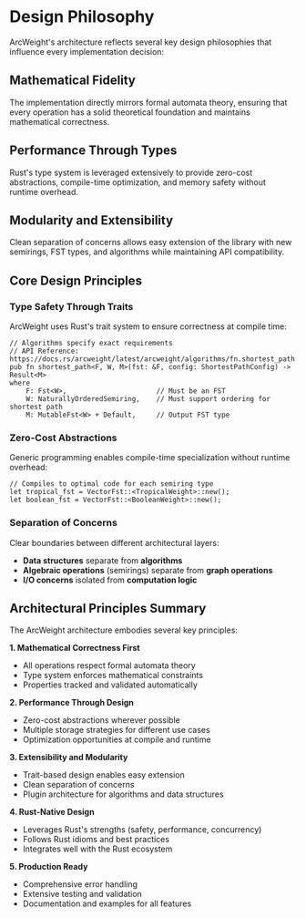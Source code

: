 # Design Philosophy

ArcWeight's architecture reflects several key design philosophies that influence every implementation decision:

## Mathematical Fidelity

The implementation directly mirrors formal automata theory, ensuring that every operation has a solid theoretical foundation and maintains mathematical correctness.

## Performance Through Types

Rust's type system is leveraged extensively to provide zero-cost abstractions, compile-time optimization, and memory safety without runtime overhead.

## Modularity and Extensibility

Clean separation of concerns allows easy extension of the library with new semirings, FST types, and algorithms while maintaining API compatibility.

## Core Design Principles

### Type Safety Through Traits

ArcWeight uses Rust's trait system to ensure correctness at compile time:

```rust,ignore
// Algorithms specify exact requirements
// API Reference: https://docs.rs/arcweight/latest/arcweight/algorithms/fn.shortest_path.html
pub fn shortest_path<F, W, M>(fst: &F, config: ShortestPathConfig) -> Result<M>
where
    F: Fst<W>,                      // Must be an FST
    W: NaturallyOrderedSemiring,    // Must support ordering for shortest path
    M: MutableFst<W> + Default,     // Output FST type
```

### Zero-Cost Abstractions

Generic programming enables compile-time specialization without runtime overhead:

```rust,ignore
// Compiles to optimal code for each semiring type
let tropical_fst = VectorFst::<TropicalWeight>::new();
let boolean_fst = VectorFst::<BooleanWeight>::new();
```

### Separation of Concerns

Clear boundaries between different architectural layers:
- **Data structures** separate from **algorithms**
- **Algebraic operations** (semirings) separate from **graph operations**
- **I/O concerns** isolated from **computation logic**

## Architectural Principles Summary

The ArcWeight architecture embodies several key principles:

**1. Mathematical Correctness First**
- All operations respect formal automata theory
- Type system enforces mathematical constraints
- Properties tracked and validated automatically

**2. Performance Through Design**
- Zero-cost abstractions wherever possible
- Multiple storage strategies for different use cases
- Optimization opportunities at compile and runtime

**3. Extensibility and Modularity**
- Trait-based design enables easy extension
- Clean separation of concerns
- Plugin architecture for algorithms and data structures

**4. Rust-Native Design**
- Leverages Rust's strengths (safety, performance, concurrency)
- Follows Rust idioms and best practices
- Integrates well with the Rust ecosystem

**5. Production Ready**
- Comprehensive error handling
- Extensive testing and validation
- Documentation and examples for all features